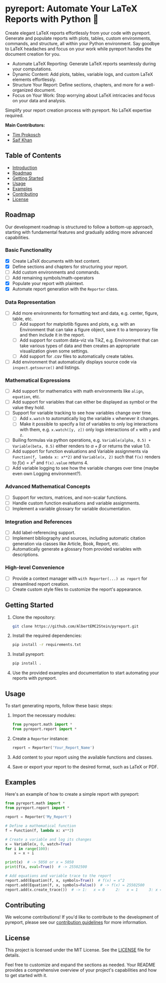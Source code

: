 # pyreport: Automate Your LaTeX Reports with Python 📝
Create elegant LaTeX reports effortlessly from your code with pyreport. Generate and populate reports with plots, tables, custom environments, commands, and structure, all within your Python environment. Say goodbye to LaTeX headaches and focus on your work while pyreport handles the document creation for you.

- Automate LaTeX Reporting: Generate LaTeX reports seamlessly during your computations.
- Dynamic Content: Add plots, tables, variable logs, and custom LaTeX elements effortlessly.
- Structure Your Report: Define sections, chapters, and more for a well-organized document.
- Focus on Your Work: Stop worrying about LaTeX intricacies and focus on your data and analysis.

Simplify your report creation process with pyreport. No LaTeX expertise required.

**Main Contributors:**
- [Tim Prokosch](mailto:prokosch@rhrk.uni-kl.de)
- [Saif Khan](mailto:saif.khan@edu.rptu.de)

## Table of Contents
- [Introduction](#pyreport-automate-your-latex-reports-with-python-)
- [Roadmap](#roadmap)
- [Getting Started](#getting-started)
- [Usage](#usage)
- [Examples](#examples)
- [Contributing](#contributing)
- [License](#license)

## Roadmap
Our development roadmap is structured to follow a bottom-up approach, starting with fundamental features and gradually adding more advanced capabilities.

### Basic Functionality
- [x] Create LaTeX documents with text content.
- [x] Define sections and chapters for structuring your report.
- [ ] Add custom environments and commands.
- [ ] Add remaining symbols/math-operators 
- [x] Populate your report with plaintext.
- [x] Automate report generation with the `Reporter` class.

### Data Representation
- [ ] Add more environments for formatting text and data, e.g. center, figure, table, etc.
    - [ ] Add support for matplotlib figures and plots, e.g. with an Environment that can take a figure object, save it to a temporary file and then include it in the report.
    - [ ] Add support for custom data-viz via TikZ, e.g. Environment that can take various types of data and then creates an appropriate visualization given some settings.
    - [ ] Add support for .csv files to automatically create tables.
- [ ] Add environment that automatically displays source code via `inspect.getsource()` and listings.

### Mathematical Expressions
- [ ] Add support for mathematics with math environments like `align`, `equation`, etc.
- [ ] Add support for variables that can either be displayed as symbol or the value they hold.
- [ ] Support for variable tracking to see how variables change over time.
    - [ ] Add `x.watch` to automatically log the variable `x` whenever it changes. 
    - [ ] Make it possible to specify a list of variables to only log interactions with them, e.g. `x.watch([y, z])` only logs interactions of `x` with `y` and `z`.
- [ ] Builing formulas via python operations, e.g. `Variable(alpha, 0.5) + Variable(beta, 0.5)` either renders to $\alpha + \beta$ or returns the value 1.0.
- [ ] Add support for function evaluations and Variable assignments via `Function(f, lambda x: x**2)` and `Variable(x, 2)` such that `f(x)` renders to $f(x) = x^2$ and `f(x).value` returns 4.
- [ ] Add variable logging to see how the variable changes over time (maybe even own Logging environment?).
 
### Advanced Mathematical Concepts
- [ ] Support for vectors, matrices, and non-scalar functions.
- [ ] Handle custom function evaluations and variable assignments.
- [ ] Implement a variable glossary for variable documentation.

### Integration and References
- [ ] Add label-referencing support.
- [ ] Implement bibliography and sources, including automatic citation generation via classes like Article, Book, Report, etc.
- [ ] Automatically generate a glossary from provided variables with descriptions.

### High-level Convenience
- [ ] Provide a context manager with `with Reporter(...) as report` for streamlined report creation.
- [ ] Create custom style files to customize the report's appearance.

## Getting Started
1. Clone the repository:

    ```bash
    git clone https://github.com/AlbertEMC2Stein/pyreport.git
    ```

2. Install the required dependencies:

    ```bash
    pip install -r requirements.txt
    ```

3. Install pyreport:

    ```bash
    pip install .
    ```

4. Use the provided examples and documentation to start automating your reports with pyreport.

## Usage
To start generating reports, follow these basic steps:

1. Import the necessary modules:

    ```python
    from pyreport.math import *
    from pyreport.report import *
    ```

2. Create a `Reporter` instance:

    ```python
    report = Reporter('Your_Report_Name')
    ```

3. Add content to your report using the available functions and classes.

4. Save or export your report to the desired format, such as LaTeX or PDF.

## Examples
Here's an example of how to create a simple report with pyreport:

```python
from pyreport.math import *
from pyreport.report import *

report = Reporter('My_Report')

# Define a mathematical function
f = Function(f, lambda x: x**2)

# Create a variable and log its changes
x = Variable(x, 0, watch=True)
for i in range(100):
    x = x + i

print(x)  # -> 5050 or x = 5050
print(f(x, eval=True))  # -> 25502500

# Add equations and variable trace to the report
report.add(Equation(f, x, symbols=True))  # f(x) = x^2
report.add(Equation(f, x, symbols=False))  # -> f(x) = 25502500 
report.add(x.create_trace())  # -> 1:   x = 0     2:   x = 1     3: x = 3 ...
```

## Contributing
We welcome contributions! If you'd like to contribute to the development of pyreport, please see our [contribution guidelines](CONTRIBUTING.md) for more information.

## License
This project is licensed under the MIT License. See the [LICENSE](LICENSE) file for details.

Feel free to customize and expand the sections as needed. Your README provides a comprehensive overview of your project's capabilities and how to get started with it.